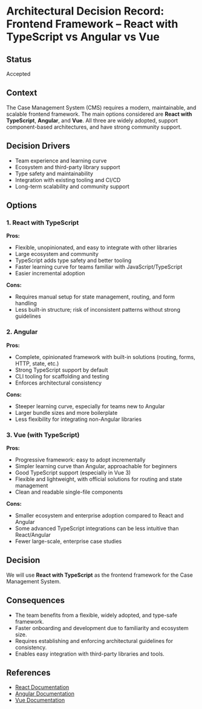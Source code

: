 # Architectural Decision Record: Frontend Framework – React with TypeScript vs Angular vs Vue

## Status

Accepted

## Context

The Case Management System (CMS) requires a modern, maintainable, and scalable frontend framework. The main options considered are **React with TypeScript**, **Angular**, and **Vue**. All three are widely adopted, support component-based architectures, and have strong community support.

## Decision Drivers

- Team experience and learning curve
- Ecosystem and third-party library support
- Type safety and maintainability
- Integration with existing tooling and CI/CD
- Long-term scalability and community support

## Options

### 1. React with TypeScript

**Pros:**
- Flexible, unopinionated, and easy to integrate with other libraries
- Large ecosystem and community
- TypeScript adds type safety and better tooling
- Faster learning curve for teams familiar with JavaScript/TypeScript
- Easier incremental adoption

**Cons:**
- Requires manual setup for state management, routing, and form handling
- Less built-in structure; risk of inconsistent patterns without strong guidelines

### 2. Angular

**Pros:**
- Complete, opinionated framework with built-in solutions (routing, forms, HTTP, state, etc.)
- Strong TypeScript support by default
- CLI tooling for scaffolding and testing
- Enforces architectural consistency

**Cons:**
- Steeper learning curve, especially for teams new to Angular
- Larger bundle sizes and more boilerplate
- Less flexibility for integrating non-Angular libraries

### 3. Vue (with TypeScript)

**Pros:**
- Progressive framework: easy to adopt incrementally
- Simpler learning curve than Angular, approachable for beginners
- Good TypeScript support (especially in Vue 3)
- Flexible and lightweight, with official solutions for routing and state management
- Clean and readable single-file components

**Cons:**
- Smaller ecosystem and enterprise adoption compared to React and Angular
- Some advanced TypeScript integrations can be less intuitive than React/Angular
- Fewer large-scale, enterprise case studies

## Decision

We will use **React with TypeScript** as the frontend framework for the Case Management System.

## Consequences

- The team benefits from a flexible, widely adopted, and type-safe framework.
- Faster onboarding and development due to familiarity and ecosystem size.
- Requires establishing and enforcing architectural guidelines for consistency.
- Enables easy integration with third-party libraries and tools.

## References

- [React Documentation](https://react.dev/)
- [Angular Documentation](https://angular.io/)
- [Vue Documentation](https://vuejs.org/)